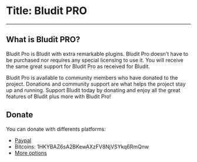 # Title: Bludit PRO
<!-- Position: 100 -->
---
## What is Bludit PRO?
Bludit Pro is Bludit with extra remarkable plugins. Bludit Pro doesn't have to be purchased nor requires any special licensing to use it. You will receive the same great support for Bludit Pro as received for Bludit.

Bludit Pro is available to community members who have donated to the project. Donations and community support are what helps the project stay up and running. Support Bludit today by donating and enjoy all the great features of Bludit plus more with Bludit Pro!

## Donate
You can donate with differents platforms:
- [Paypal](https://paypal.me/bludit/10)
- Bitcoins: 1HKYBAZ6sA2BKewAXzFV8NjVSYkq6RmQnw
- [More options](https://pro.bludit.com/#donate)